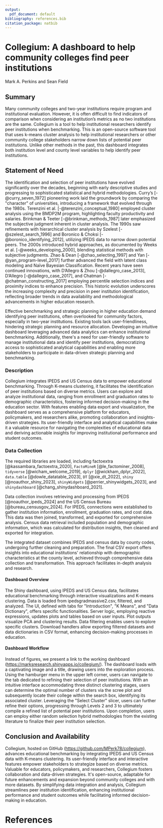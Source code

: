 ```yaml
---
output: 
  pdf_document: default
bibliography: references.bib
citation_package: natbib
---
```





# Collegium: A dashboard to help community colleges find peer institutions
Mark A. Perkins and Sean Field

## Summary
Many community colleges and two-year institutions require program and institutional evaluation. However, it is often difficult to find indicators of comparison when considering an institution’s metrics as no two institutions are the same. Collegium is a tool to help institutional researchers identify peer institutions when benchmarking. This is an open-source software tool that uses k-means cluster analysis to help institutional researchers or other community college stakeholders narrow down lists of potential peer institutions. Unlike other methods in the past, this dashboard integrates both institution level and county level variables to help identify peer institutions.

## Statement of Need
The identification and selection of peer institutions have evolved significantly over the decades, beginning with early descriptive studies and progressing to sophisticated statistical and hybrid methodologies. Curry’s [-@curry_seven_1972] pioneering work laid the groundwork by comparing the "character" of universities, introducing a framework that evolved through the 1980s. Terenzini et al. [-@terenzini_conceptual_1980] employed cluster analysis using the BMDP2M program, highlighting faculty productivity and salaries. Brinkman & Teeter [-@brinkman_methods_1987] later emphasized the subjective judgment inherent in cluster analysis. The 1990s saw refinements with hierarchical cluster analysis by Szelest [-@szelest_search_1996] and Boronico & Choksi [-@boronico_identifying_2012], utilizing IPEDS data to narrow down potential peers. The 2000s introduced hybrid approaches, as documented by Weeks et al. [-@weeks_developing_2000], blending statistical methods with subjective judgments. Zhao & Dean [-@zhao_selecting_1997] and Yan [-@yan_program-level_2017] further advanced the field with latent class modeling and Naïve Bayesian Classification. Recent years have seen continued innovations, with D’Allegro & Zhou [-@dallegro_case_2013], D’Allegro [-@dallegro_case_2017], and Chatman [-@chatman_constructing_2017] employing percentile selection indices and proximity indices to enhance precision. This historic evolution underscores the increasing complexity and precision in peer institution identification, reflecting broader trends in data availability and methodological advancements in higher education research.

Effective benchmarking and strategic planning in higher education demand identifying peer institutions, often overlooked for community factors, especially in two-year institutions. Existing tools lack user-friendliness, hindering strategic planning and resource allocation. Developing an intuitive dashboard leveraging advanced data analytics can enhance institutional benchmarking. Additionally, there's a need for user-friendly software to manage institutional data and identify peer institutions, democratizing access to sophisticated analytical capabilities and enabling more stakeholders to participate in data-driven strategic planning and benchmarking.

### Description
Collegium integrates IPEDS and US Census data to empower educational benchmarking. Through K-means clustering, it facilitates the identification of peer institutions based on diverse metrics. Users can explore and analyze institutional data, ranging from enrollment and graduation rates to demographic characteristics, fostering informed decision-making in the education sector. With features enabling data export and visualization, the dashboard serves as a comprehensive platform for educators, policymakers, and researchers alike, promoting collaboration and insights-driven strategies. Its user-friendly interface and analytical capabilities make it a valuable resource for navigating the complexities of educational data and deriving actionable insights for improving institutional performance and student outcomes.

### Data Collection
The required libraries are loaded, including factoextra [@kassambara_factoextra_2020], `FactoMineR` [@le_factominer_2008], `tidyverse` [@wicham_welcome_2019], `dplyr` [@wickham_dplyr_2022], `data.table` [@dowle_datatable_2023], `DT` [@xie_dt_2022], `shiny` [@noauthor_shiny_2023], `shinyWidgets` [@perrier_shinywidgets_2023], and `shinydashboard` [@chang_shinydashboard_2021].

Data collection involves retrieving and processing from IPEDS [@noauthor_ipeds_2024] and the US Census Bureau [@bureau_censusgov_2024]. For IPEDS, connections were established to gather institution information, enrollment, graduation rates, and cost data. This data was then joined, transformed, and exported for comprehensive analysis. Census data retrieval included population and demographic information, which was calculated for distribution insights, then cleaned and exported for integration.

The integrated dataset combines IPEDS and census data by county codes, undergoing further cleaning and preparation. The final CSV export offers insights into educational institutions' relationship with demographic characteristics at the county level, achieved through comprehensive data collection and transformation. This approach facilitates in-depth analysis and research.

#### Dashboard Overview
The Shiny dashboard, using IPEDS and US Census data, facilitates educational benchmarking through interactive visualizations and K-means clustering. Data is loaded from ipedsgradmassive2.csv, filtered, and analyzed. The UI, defined with tabs for "Introduction", "K Means", and "Data Dictionary", offers specific functionalities. Server logic, employing reactive expressions, updates plots and tables based on user inputs. Plot outputs visualize PCA and clustering results. Data filtering enables users to explore specific clusters. Download handlers allow exporting filtered datasets and data dictionaries in CSV format, enhancing decision-making processes in education.

#### Dashboard Workflow
Instead of figures, we present a link to the working dashboard (https://marksresearch.shinyapps.io/collegium/). The dashboard loads with a captivating image and a title, drawing users into the exploration process. Using the hamburger menu in the upper left corner, users can navigate to the tab dedicated to refining their selection of peer institutions. With an intuitive interface accommodating three distinct clustering stages, users can determine the optimal number of clusters via the scree plot and subsequently locate their college within the search box, identifying its associated cluster. Leveraging the "Select Cluster" slicer, users can further refine their options, progressing through Levels 2 and 3 to ultimately compile a refined list of potential peer institutions. Upon completion, users can employ either random selection hybrid methodologies from the existing literature to finalize their peer institution selection.

## Conclusion and Availability
Collegium, hosted on GitHub (https://github.com/MPerk78/collegium), advances educational benchmarking by integrating IPEDS and US Census data with K-means clustering. Its user-friendly interface and interactive features empower stakeholders to strategize based on diverse metrics. Valuable for educators, policymakers, and researchers, Collegium fosters collaboration and data-driven strategies. It's open-source, adaptable for future enhancements and expansion beyond community colleges and with more datasets. By simplifying data integration and analysis, Collegium streamlines peer institution identification, enhancing institutional performance and student outcomes while facilitating informed decision-making in education.

# References
